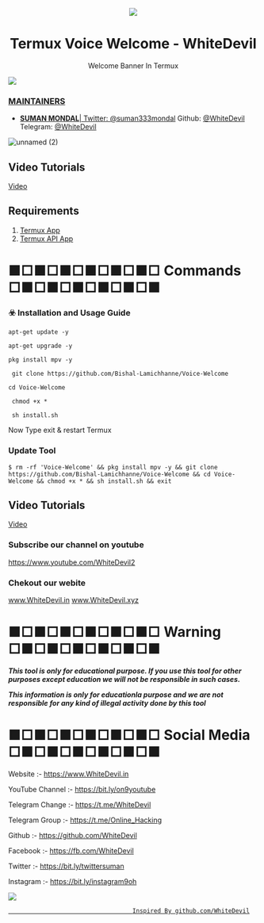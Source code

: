 <p align="center">
  <img src="https://i.pinimg.com/originals/54/19/02/541902f716f7edd427cfa5a9e1230be6.png">  
</p>

<h1 align="center">Termux Voice Welcome - WhiteDevil</h1>
<p align="center">
  Welcome Banner In Termux
</p>

<a href="https://t.me/WhiteDevil"><img src="https://img.shields.io/badge/telegram-Mr.Suman || WhiteDevil-blue.svg">


### MAINTAINERS
* **SUMAN MONDAL**| 
Twitter: <a href="https://twitter.com/suman333mondal">@suman333mondal</a>
Github: <a href="https://github.com/WhiteDevil">@WhiteDevil</a>
Telegram: <a href="https://t.me/WhiteDevil">@WhiteDevil</a>

![unnamed (2)](https://i.pinimg.com/originals/32/9b/50/329b50a3d16e930c39414b1cd32948f7.jpg)

## Video Tutorials

[Video](play.WhiteDevil.xyz)


## Requirements

1. [Termux App](https://play.google.com/store/apps/details?id=com.termux&hl=en_IN)
2. [Termux API App](https://play.google.com/store/apps/details?id=com.termux.api&hl=en_IN)

# ■□■□■□■□■□■□ Commands □■□■□■□■□■□■

### ☣️ Installation and Usage Guide
```
apt-get update -y
```
```
apt-get upgrade -y
```
```
pkg install mpv -y
```
```
 git clone https://github.com/Bishal-Lamichhanne/Voice-Welcome
```
```
cd Voice-Welcome
```
```
 chmod +x *
```
```
 sh install.sh
```
Now Type exit & restart Termux

### Update Tool
```
$ rm -rf 'Voice-Welcome' && pkg install mpv -y && git clone https://github.com/Bishal-Lamichhanne/Voice-Welcome && cd Voice-Welcome && chmod +x * && sh install.sh && exit
```

## Video Tutorials

[Video](https://youtu.be/g8GF7n0O_LI)

### Subscribe our channel on youtube
https://www.youtube.com/WhiteDevil2

### Chekout our webite 
www.WhiteDevil.in
www.WhiteDevil.xyz

# ■□■□■□■□■□■□ Warning □■□■□■□■□■□■

***This tool is only for educational purpose. If you use this tool for other purposes except education we will not be responsible in such cases.***

***This information is only for educationla purpose and we are not responsible for any kind of illegal activity done by this tool***


# ■□■□■□■□■□■□ Social Media □■□■□■□■□■□■

Website :- https://www.WhiteDevil.in

YouTube Channel :- https://bit.ly/on9youtube

Telegram Change :- https://t.me/WhiteDevil

Telegram Group :- https://t.me/Online_Hacking

Github :- https://github.com/WhiteDevil

Facebook :-  https://fb.com/WhiteDevil

Twitter :- https://bit.ly/twittersuman

Instagram :- https://bit.ly/instagram9oh

<a href="https://t.me/WhiteDevil"><img src="https://img.shields.io/badge/telegram-Ms.Suman || WhiteDevil-blue.svg">


                                       Inspired By github.com/WhiteDevil
